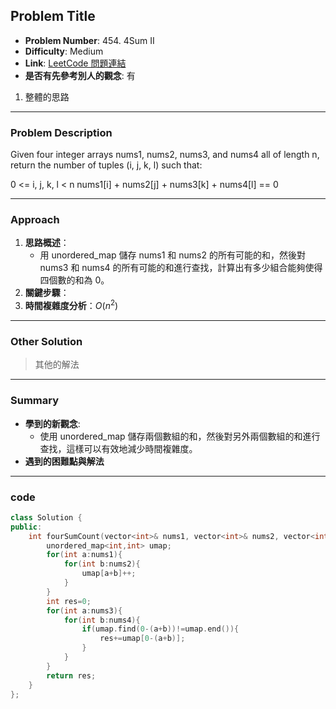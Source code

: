 ## Problem Title

- **Problem Number**:  454. 4Sum II
- **Difficulty**: Medium
- **Link**: [LeetCode 問題連結](https://leetcode.com/problems/two-sum/description/)
- **是否有先參考別人的觀念**: 有
1. 整體的思路
---

### Problem Description

Given four integer arrays nums1, nums2, nums3, and nums4 all of length n, return the number of tuples (i, j, k, l) such that:

0 <= i, j, k, l < n
nums1[i] + nums2[j] + nums3[k] + nums4[l] == 0

---

### Approach

1. **思路概述**：
    - 用 unordered_map 儲存 nums1 和 nums2 的所有可能的和，然後對 nums3 和 nums4 的所有可能的和進行查找，計算出有多少組合能夠使得四個數的和為 0。
2. **關鍵步驟**：
3. **時間複雜度分析**：$O(n^2)$  

---

### Other Solution

> 其他的解法

---
### Summary

- **學到的新觀念**:
    - 使用 unordered_map 儲存兩個數組的和，然後對另外兩個數組的和進行查找，這樣可以有效地減少時間複雜度。
- **遇到的困難點與解法**  

---

### code
```cpp
class Solution {
public:
    int fourSumCount(vector<int>& nums1, vector<int>& nums2, vector<int>& nums3, vector<int>& nums4) {
        unordered_map<int,int> umap;
        for(int a:nums1){
            for(int b:nums2){
                umap[a+b]++;
            }
        }
        int res=0;
        for(int a:nums3){
            for(int b:nums4){
                if(umap.find(0-(a+b))!=umap.end()){
                    res+=umap[0-(a+b)];
                }
            }
        }
        return res;
    }
};

```